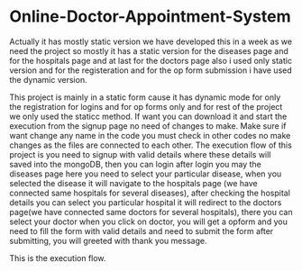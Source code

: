 # Online-Doctor-Appointment-System
Actually it has mostly static version we have developed this in a week as we need the project so mostly it has a static version for the diseases page and for the hospitals page and at last  for the doctors page also i used only static version and for the registeration and for the op form submission i have used the dynamic version.


This project is mainly in a static form cause it has dynamic mode for only the registration for logins and for op forms only and for rest of the project we only used the staticc method. If want you can download it and start the execution from the signup page no need of changes to make.
Make sure if want change any name in the code you must check in other codes no make changes as the files are connected to each other.
The execution flow of this project is you need to signup with valid details where these details will saved into the mongoDB, then you can login after login you may the diseases page here you need to select your particular disease, when you selected the disease it will navigate to the hospitals page (we have connected same hospitals for several diseases), after checking the hospital details you can select you particular hospital it will redirect to the doctors page(we have connected same doctors for several hospitals), there you can select your doctor when you click on doctor, you will get a opform and you need to fill the form with valid details and need to submit the form after submitting, you will greeted with thank you message.

This is the execution flow.
